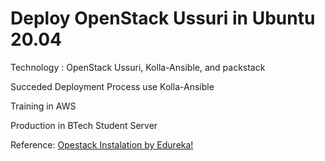 # Deploy OpenStack Ussuri in Ubuntu 20.04

Technology : OpenStack Ussuri, Kolla-Ansible, and packstack

Succeded Deployment Process use Kolla-Ansible

Training in AWS

Production in BTech Student Server

Reference:
[Opestack Instalation by Edureka!](https://youtu.be/ozUvALQw5T8)